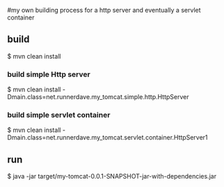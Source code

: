 #my own building process for a http server and eventually a servlet container

## build
$ mvn clean install

### build simple Http server
$ mvn clean install -Dmain.class=net.runnerdave.my_tomcat.simple.http.HttpServer

### build simple servlet container
$ mvn clean install -Dmain.class=net.runnerdave.my_tomcat.servlet.container.HttpServer1

## run
$ java -jar target/my-tomcat-0.0.1-SNAPSHOT-jar-with-dependencies.jar